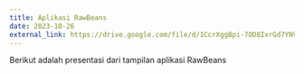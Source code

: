 ```yaml
---
title: Aplikasi RawBeans
date: 2023-10-26
external_link: https://drive.google.com/file/d/1CcrXggBpi-7OD8IxrGd7YNVZ2HgKhQsn/view?usp=drive_link
---
```


Berikut adalah presentasi dari tampilan aplikasi RawBeans

<!--more-->
